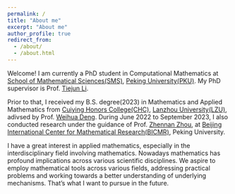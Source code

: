 ```yaml
---
permalink: /
title: "About me"
excerpt: "About me"
author_profile: true
redirect_from: 
  - /about/
  - /about.html
---
```


Welcome! I am currently a PhD student in Computational Mathematics at [School of Mathematical Sciences(SMS)](https://www.math.pku.edu.cn/index.htm), [Peking University(PKU)](https://english.pku.edu.cn/). My PhD supervisor is Prof. [Tiejun Li](https://www.math.pku.edu.cn/teachers/litj/).

Prior to that, I received my B.S. degree(2023) in Mathematics and Applied Mathematics from [Cuiying Honors College(CHC)](http://chc.lzu.edu.cn/), [Lanzhou University(LZU)](https://en.lzu.edu.cn/), adivsed by Prof. [Weihua Deng](https://orcid.org/0000-0002-8573-012X). During June 2022 to September 2023, I also conducted research under the guidance of  Prof. [Zhennan Zhou](http://faculty.bicmr.pku.edu.cn/~zhennan/), at [Beijing International Center for Mathematical Research(BICMR)](https://bicmr.pku.edu.cn/), Peking University.

I have a great interest in applied mathematics, especially in the interdisciplinary field involving mathematics. Nowadays mathematics has profound implications across various scientific disciplines. We aspire to employ mathematical tools across various fields, addressing practical problems and working towards a better understanding of underlying mechanisms. That’s what I want to pursue in the future.
